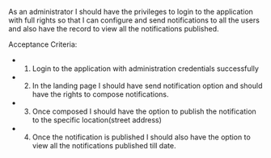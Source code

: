 As an administrator I should have the privileges to login to the application with full rights so that I can configure and send notifications to all the users and also have the record to view all the notifications published.

Acceptance Criteria:
* 1. Login to the application with administration credentials successfully
* 2. In the landing page I should have send notification option and should have the rights to compose notifications.
* 3. Once composed I should have the option to publish the notification to the specific location(street address)
* 4. Once the notification is published I should also have the option to view all the notifications published till date.
